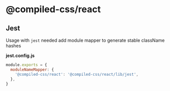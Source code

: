 # @compiled-css/react

## Jest

Usage with `jest` needed add module mapper to generate stable className hashes

**jest.config.js**

```js
module.exports = {
  moduleNameMapper: {
    '@compiled-css/react': '@compiled-css/react/lib/jest',
  },
}
```
